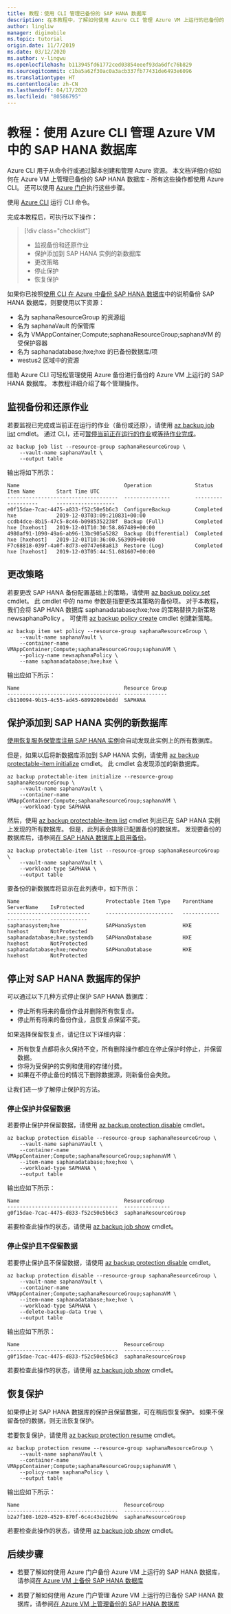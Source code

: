 ```yaml
---
title: 教程：使用 CLI 管理已备份的 SAP HANA 数据库
description: 在本教程中，了解如何使用 Azure CLI 管理 Azure VM 上运行的已备份的 SAP HANA 数据库。
author: lingliw
manager: digimobile
ms.topic: tutorial
origin.date: 11/7/2019
ms.date: 03/12/2020
ms.author: v-lingwu
ms.openlocfilehash: b113945fd61772ced03854eeef93da6dfc76b829
ms.sourcegitcommit: c1ba5a62f30ac0a3acb337fb77431de6493e6096
ms.translationtype: HT
ms.contentlocale: zh-CN
ms.lasthandoff: 04/17/2020
ms.locfileid: "80586795"
---
```

# <a name="tutorial-manage-sap-hana-databases-in-an-azure-vm-using-azure-cli"></a>教程：使用 Azure CLI 管理 Azure VM 中的 SAP HANA 数据库

Azure CLI 用于从命令行或通过脚本创建和管理 Azure 资源。 本文档详细介绍如何在 Azure VM 上管理已备份的 SAP HANA 数据库 - 所有这些操作都使用 Azure CLI。 还可以使用 [Azure 门户](/backup/sap-hana-db-manage)执行这些步骤。

使用 [Azure CLI](tutorial-sap-hana-backup-cli.md) 运行 CLI 命令。

完成本教程后，可执行以下操作：

> [!div class="checklist"]
>
> * 监视备份和还原作业
> * 保护添加到 SAP HANA 实例的新数据库
> * 更改策略
> * 停止保护
> * 恢复保护

如果你已按照[使用 CLI 在 Azure 中备份 SAP HANA 数据库](tutorial-sap-hana-backup-cli.md)中的说明备份 SAP HANA 数据库，则要使用以下资源：

* 名为 saphanaResourceGroup 的资源组 
* 名为 saphanaVault 的保管库 
* 名为 VMAppContainer;Compute;saphanaResourceGroup;saphanaVM 的受保护容器 
* 名为 saphanadatabase;hxe;hxe 的已备份数据库/项 
* westus2 区域中的资源 

借助 Azure CLI 可轻松管理使用 Azure 备份进行备份的 Azure VM 上运行的 SAP HANA 数据库。 本教程详细介绍了每个管理操作。

## <a name="monitor-backup-and-restore-jobs"></a>监视备份和还原作业

若要监视已完成或当前正在运行的作业（备份或还原），请使用 [az backup job list](/cli/backup/job?view=azure-cli-latest#az-backup-job-list) cmdlet。 通过 CLI，还可[暂停当前正在运行的作业](/cli/backup/job?view=azure-cli-latest#az-backup-job-stop)或[等待作业完成](/cli/backup/job?view=azure-cli-latest#az-backup-job-wait)。

```azurecli-interactive
az backup job list --resource-group saphanaResourceGroup \
    --vault-name saphanaVault \
    --output table
```

输出将如下所示：

```output
Name                                  Operation              Status      Item Name       Start Time UTC
------------------------------------  ---------------        ---------   ----------      -------------------  
e0f15dae-7cac-4475-a833-f52c50e5b6c3  ConfigureBackup        Completed   hxe             2019-12-03T03:09:210831+00:00  
ccdb4dce-8b15-47c5-8c46-b0985352238f  Backup (Full)          Completed   hxe [hxehost]   2019-12-01T10:30:58.867489+00:00
4980af91-1090-49a6-ab96-13bc905a5282  Backup (Differential)  Completed   hxe [hxehost]   2019-12-01T10:36:00.563909+00:00
F7c68818-039f-4a0f-8d73-e0747e68a813  Restore (Log)          Completed   hxe [hxehost]   2019-12-03T05:44:51.081607+00:00
```

## <a name="change-policy"></a>更改策略

若要更改 SAP HANA 备份配置基础上的策略，请使用 [az backup policy set](/cli/backup/policy?view=azure-cli-latest#az-backup-policy-set) cmdlet。 此 cmdlet 中的 name 参数是指要更改其策略的备份项。 对于本教程，我们会将 SAP HANA 数据库 saphanadatabase;hxe;hxe 的策略替换为新策略 newsaphanaPolicy   。 可使用 [az backup policy create](/cli/backup/policy?view=azure-cli-latest#az-backup-policy-create) cmdlet 创建新策略。

```azurecli-interactive
az backup item set policy --resource-group saphanaResourceGroup \
    --vault-name saphanaVault \
    --container-name VMAppContainer;Compute;saphanaResourceGroup;saphanaVM \
    --policy-name newsaphanaPolicy \
    --name saphanadatabase;hxe;hxe \
```

输出应如下所示：

```output
Name                                  Resource Group
------------------------------------- --------------
cb110094-9b15-4c55-ad45-6899200eb8dd  SAPHANA
```

## <a name="protect-new-databases-added-to-an-sap-hana-instance"></a>保护添加到 SAP HANA 实例的新数据库

[使用恢复服务保管库注册 SAP HANA 实例](tutorial-sap-hana-backup-cli.md#register-and-protect-the-sap-hana-instance)会自动发现此实例上的所有数据库。

但是，如果以后将新数据库添加到 SAP HANA 实例，请使用 [az backup protectable-item initialize](/backup/protectable-item?view=azure-cli-latest#az-backup-protectable-item-initialize) cmdlet。 此 cmdlet 会发现添加的新数据库。

```azurecli-interactive
az backup protectable-item initialize --resource-group saphanaResourceGroup \
    --vault-name saphanaVault \
    --container-name VMAppContainer;Compute;saphanaResourceGroup;saphanaVM \
    --workload-type SAPHANA
```

然后，使用 [az backup protectable-item list](/backup/protectable-item?view=azure-cli-latest#az-backup-protectable-item-list) cmdlet 列出已在 SAP HANA 实例上发现的所有数据库。 但是，此列表会排除已配置备份的数据库。 发现要备份的数据库后，请参阅[在 SAP HANA 数据库上启用备份](tutorial-sap-hana-backup-cli.md#enable-backup-on-sap-hana-database)。

```azurecli-interactive
az backup protectable-item list --resource-group saphanaResourceGroup \
    --vault-name saphanaVault \
    --workload-type SAPHANA \
    --output table
```

要备份的新数据库将显示在此列表中，如下所示：

```output
Name                            Protectable Item Type    ParentName    ServerName    IsProtected
---------------------------     ----------------------   ------------  -----------   ------------
saphanasystem;hxe               SAPHanaSystem            HXE           hxehost       NotProtected  
saphanadatabase;hxe;systemdb    SAPHanaDatabase          HXE           hxehost       NotProtected
saphanadatabase;hxe;newhxe      SAPHanaDatabase          HXE           hxehost       NotProtected
```

## <a name="stop-protection-for-an-sap-hana-database"></a>停止对 SAP HANA 数据库的保护

可以通过以下几种方式停止保护 SAP HANA 数据库：

* 停止所有将来的备份作业并删除所有恢复点。
* 停止所有将来的备份作业，且恢复点保留不变。

如果选择保留恢复点，请记住以下详细内容：

* 所有恢复点都将永久保持不变，所有删除操作都应在停止保护时停止，并保留数据。
* 你将为受保护的实例和使用的存储付费。
* 如果在不停止备份的情况下删除数据源，则新备份会失败。

让我们进一步了解停止保护的方法。

### <a name="stop-protection-with-retain-data"></a>停止保护并保留数据

若要停止保护并保留数据，请使用 [az backup protection disable](/backup/protection?view=azure-cli-latest#az-backup-protection-disable) cmdlet。

```azurecli-interactive
az backup protection disable --resource-group saphanaResourceGroup \
    --vault-name saphanaVault \
    --container-name VMAppContainer;Compute;saphanaResourceGroup;saphanaVM \
    --item-name saphanadatabase;hxe;hxe \
    --workload-type SAPHANA \
    --output table
```

输出应如下所示：

```output
Name                                  ResourceGroup
------------------------------------  ---------------  
g0f15dae-7cac-4475-d833-f52c50e5b6c3  saphanaResourceGroup
```

若要检查此操作的状态，请使用 [az backup job show](/backup/job?view=azure-cli-latest#az-backup-job-show) cmdlet。

### <a name="stop-protection-without-retain-data"></a>停止保护且不保留数据

若要停止保护且不保留数据，请使用 [az backup protection disable](/backup/protection?view=azure-cli-latest#az-backup-protection-disable) cmdlet。

```azurecli-interactive
az backup protection disable --resource-group saphanaResourceGroup \
    --vault-name saphanaVault \
    --container-name VMAppContainer;Compute;saphanaResourceGroup;saphanaVM \
    --item-name saphanadatabase;hxe;hxe \
    --workload-type SAPHANA \
    --delete-backup-data true \
    --output table
```

输出应如下所示：

```output
Name                                  ResourceGroup
------------------------------------  ---------------  
g0f15dae-7cac-4475-d833-f52c50e5b6c3  saphanaResourceGroup
```

若要检查此操作的状态，请使用 [az backup job show](/backup/job?view=azure-cli-latest#az-backup-job-show) cmdlet。

## <a name="resume-protection"></a>恢复保护

如果停止对 SAP HANA 数据库的保护且保留数据，可在稍后恢复保护。 如果不保留备份的数据，则无法恢复保护。

若要恢复保护，请使用 [az backup protection resume](/backup/protection?view=azure-cli-latest#az-backup-protection-resume) cmdlet。

```azurecli-interactive
az backup protection resume --resource-group saphanaResourceGroup \
    --vault-name saphanaVault \
    --container-name VMAppContainer;Compute;saphanaResourceGroup;saphanaVM \
    --policy-name saphanaPolicy \
    --output table
```

输出应如下所示：

```output
Name                                  ResourceGroup
------------------------------------  ---------------  
b2a7f108-1020-4529-870f-6c4c43e2bb9e  saphanaResourceGroup
```

若要检查此操作的状态，请使用 [az backup job show](/backup/job?view=azure-cli-latest#az-backup-job-show) cmdlet。

## <a name="next-steps"></a>后续步骤

* 若要了解如何使用 Azure 门户备份 Azure VM 上运行的 SAP HANA 数据库，请参阅[在 Azure VM 上备份 SAP HANA 数据库](/backup/backup-azure-sap-hana-database)

* 若要了解如何使用 Azure 门户管理 Azure VM 上运行的已备份 SAP HANA 数据库，请参阅[在 Azure VM 上管理备份的 SAP HANA 数据库](/backup/sap-hana-db-manage)
